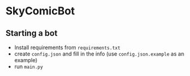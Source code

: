 # SkyComicBot

## Starting a bot
- Install requirements from `requirements.txt`
- create `config.json` and fill in the info (use `config.json.example` as an example)
- run `main.py`